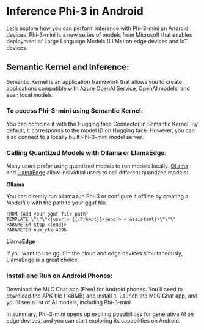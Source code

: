 # **Inference Phi-3 in Android**

Let’s explore how you can perform inference with Phi-3-mini on Android devices. Phi-3-mini is a new series of models from Microsoft that enables deployment of Large Language Models (LLMs) on edge devices and IoT devices. 

## Semantic Kernel and Inference:
Semantic Kernel is an application framework that allows you to create applications compatible with Azure OpenAI Service, OpenAI models, and even local models.

### To access Phi-3-mini using Semantic Kernel:
You can combine it with the Hugging face Connector in Semantic Kernel.
By default, it corresponds to the model ID on Hugging face. However, you can also connect to a locally built Phi-3-mini model server.

### Calling Quantized Models with Ollama or LlamaEdge:

Many users prefer using quantized models to run models locally.
[Ollama](https://ollama.com/) and [LlamaEdge](https://llamaedge.com) allow individual users to call different quantized models:

**Ollama**

You can directly run ollama run Phi-3 or configure it offline by creating a Modelfile with the path to your gguf file.

```
FROM {Add your gguf file path}
TEMPLATE \"\"\"<|user|> {{.Prompt}}<|end|> <|assistant|>\"\"\"
PARAMETER stop <|end|>
PARAMETER num_ctx 4096

```

**LlamaEdge** 

If you want to use gguf in the cloud and edge devices simultaneously, LlamaEdge is a great choice.

### Install and Run on Android Phones:
Download the MLC Chat app (Free) for Android phones.
You’ll need to download the APK file (148MB) and install it.
Launch the MLC Chat app, and you’ll see a list of AI models, including Phi-3-mini.

In summary, Phi-3-mini opens up exciting possibilities for generative AI on edge devices, and you can start exploring its capabilities on Android.